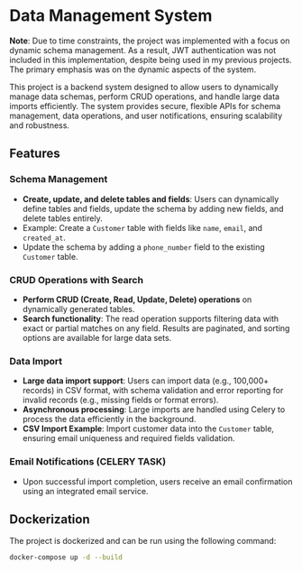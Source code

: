 # Data Management System

**Note**: Due to time constraints, the project was implemented with a focus on dynamic schema management. As a result, JWT authentication was not included in this implementation, despite being used in my previous projects. The primary emphasis was on the dynamic aspects of the system.

This project is a backend system designed to allow users to dynamically manage data schemas, perform CRUD operations, and handle large data imports efficiently. The system provides secure, flexible APIs for schema management, data operations, and user notifications, ensuring scalability and robustness.

## Features

### Schema Management

- **Create, update, and delete tables and fields**: Users can dynamically define tables and fields, update the schema by adding new fields, and delete tables entirely.
- Example: Create a `Customer` table with fields like `name`, `email`, and `created_at`.
- Update the schema by adding a `phone_number` field to the existing `Customer` table.

### CRUD Operations with Search

- **Perform CRUD (Create, Read, Update, Delete) operations** on dynamically generated tables.
- **Search functionality**: The read operation supports filtering data with exact or partial matches on any field. Results are paginated, and sorting options are available for large data sets.

### Data Import

- **Large data import support**: Users can import data (e.g., 100,000+ records) in CSV format, with schema validation and error reporting for invalid records (e.g., missing fields or format errors).
- **Asynchronous processing**: Large imports are handled using Celery to process the data efficiently in the background.
- **CSV Import Example**: Import customer data into the `Customer` table, ensuring email uniqueness and required fields validation.

### Email Notifications (CELERY TASK)

- Upon successful import completion, users receive an email confirmation using an integrated email service.


## Dockerization

The project is dockerized and can be run using the following command:

```sh
docker-compose up -d --build
